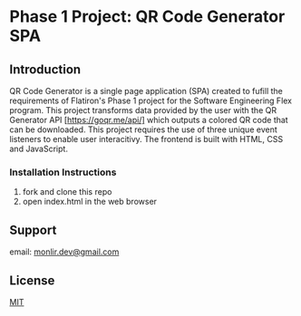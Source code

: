 # Phase 1 Project: QR Code Generator SPA
## Introduction
QR Code Generator is a single page application (SPA) created to fufill the requirements of Flatiron's Phase 1 project for the Software Engineering Flex program. This project transforms data provided by the user with the QR Generator API [https://goqr.me/api/] which outputs a colored QR code that can be downloaded. This project requires the use of three unique event listeners to enable user interacitivy.  The frontend is built with HTML, CSS and JavaScript. 

### Installation Instructions 
1. fork and clone this repo 
2. open index.html in the web browser

## Support
email: monlir.dev@gmail.com 

## License
[MIT](https://choosealicense.com/licenses/mit/)